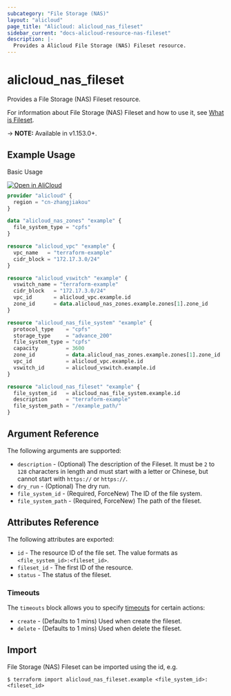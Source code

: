 ```yaml
---
subcategory: "File Storage (NAS)"
layout: "alicloud"
page_title: "Alicloud: alicloud_nas_fileset"
sidebar_current: "docs-alicloud-resource-nas-fileset"
description: |-
  Provides a Alicloud File Storage (NAS) Fileset resource.
---
```


# alicloud\_nas\_fileset

Provides a File Storage (NAS) Fileset resource.

For information about File Storage (NAS) Fileset and how to use it, see [What is Fileset](https://www.alibabacloud.com/help/en/doc-detail/27530.html).

-> **NOTE:** Available in v1.153.0+.

## Example Usage

Basic Usage

<div style="display: block;margin-bottom: 40px;"><div class="oics-button" style="float: right;position: absolute;margin-bottom: 10px;">
  <a href="https://api.aliyun.com/terraform?resource=alicloud_nas_fileset&exampleId=75f907b2-f410-d614-dbc7-514f21a4af25922f5e74&activeTab=example&spm=docs.r.nas_fileset.0.75f907b2f4&intl_lang=EN_US" target="_blank">
    <img alt="Open in AliCloud" src="https://img.alicdn.com/imgextra/i1/O1CN01hjjqXv1uYUlY56FyX_!!6000000006049-55-tps-254-36.svg" style="max-height: 44px; max-width: 100%;">
  </a>
</div></div>

```terraform
provider "alicloud" {
  region = "cn-zhangjiakou"
}

data "alicloud_nas_zones" "example" {
  file_system_type = "cpfs"
}

resource "alicloud_vpc" "example" {
  vpc_name   = "terraform-example"
  cidr_block = "172.17.3.0/24"
}

resource "alicloud_vswitch" "example" {
  vswitch_name = "terraform-example"
  cidr_block   = "172.17.3.0/24"
  vpc_id       = alicloud_vpc.example.id
  zone_id      = data.alicloud_nas_zones.example.zones[1].zone_id
}

resource "alicloud_nas_file_system" "example" {
  protocol_type    = "cpfs"
  storage_type     = "advance_200"
  file_system_type = "cpfs"
  capacity         = 3600
  zone_id          = data.alicloud_nas_zones.example.zones[1].zone_id
  vpc_id           = alicloud_vpc.example.id
  vswitch_id       = alicloud_vswitch.example.id
}

resource "alicloud_nas_fileset" "example" {
  file_system_id   = alicloud_nas_file_system.example.id
  description      = "terraform-example"
  file_system_path = "/example_path/"
}
```

## Argument Reference

The following arguments are supported:

* `description` - (Optional) The description of the Fileset. It must be `2` to `128` characters in length and must start with a letter or Chinese, but cannot start with `https://` or `https://`.
* `dry_run` - (Optional) The dry run.
* `file_system_id` - (Required, ForceNew) The ID of the file system.
* `file_system_path` - (Required, ForceNew) The path of the fileset.

## Attributes Reference

The following attributes are exported:

* `id` - The resource ID of the file set. The value formats as `<file_system_id>:<fileset_id>`.
* `fileset_id` - The first ID of the resource.
* `status` - The status of the fileset. 

### Timeouts

The `timeouts` block allows you to specify [timeouts](https://www.terraform.io/docs/configuration-0-11/resources.html#timeouts) for certain actions:

* `create` - (Defaults to 1 mins) Used when create the fileset.
* `delete` - (Defaults to 1 mins) Used when delete the fileset.

## Import

File Storage (NAS) Fileset can be imported using the id, e.g.

```shell
$ terraform import alicloud_nas_fileset.example <file_system_id>:<fileset_id>
```